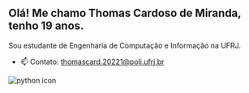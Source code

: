 ## Olá! Me chamo Thomas Cardoso de Miranda, tenho 19 anos.

Sou estudante de Engenharia de Computação e Informação na UFRJ.

- 📫 Contato: thomascard.20221@poli.ufrj.br

![python icon](https://github.com/thomascard2004/thomascard2004/assets/112047248/3aae9aca-cdcf-4639-95e3-f5c67614200b)


<img src="https://github.com/thomascard2004/thomascard2004/assets/112047248/3aae9aca-cdcf-4639-95e3-f5c67614200b" width="10px">


  
